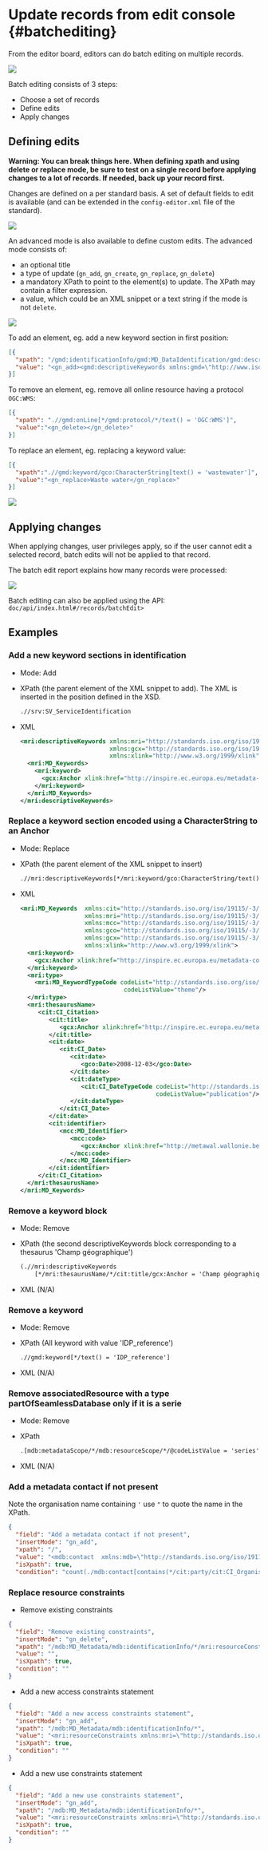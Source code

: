 # Update records from edit console {#batchediting}

From the editor board, editors can do batch editing on multiple records.

![](img/batch-editing-menu.png)

Batch editing consists of 3 steps:

-   Choose a set of records
-   Define edits
-   Apply changes

## Defining edits

**Warning: You can break things here. When defining xpath and using delete or replace mode, be sure to test on a single record before applying changes to a lot of records. If needed, back up your record first.**

Changes are defined on a per standard basis. A set of default fields to edit is available (and can be extended in the `config-editor.xml` file of the standard).

![](img/batch-editing-iso19139fields.png)

An advanced mode is also available to define custom edits. The advanced mode consists of:

-   an optional title
-   a type of update (`gn_add`, `gn_create`, `gn_replace`, `gn_delete`)
-   a mandatory XPath to point to the element(s) to update. The XPath may contain a filter expression.
-   a value, which could be an XML snippet or a text string if the mode is not `delete`.

![](img/batch-editing-advancedmode.png)

To add an element, eg. add a new keyword section in first position:

``` json
[{
  "xpath": "/gmd:identificationInfo/gmd:MD_DataIdentification/gmd:descriptiveKeywords[1]",
  "value": "<gn_add><gmd:descriptiveKeywords xmlns:gmd=\"http://www.isotc211.org/2005/gmd\" xmlns:gco=\"http://www.isotc211.org/2005/gco\"><gmd:MD_Keywords><gmd:keyword><gco:CharacterString>Waste water</gco:CharacterString></gmd:keyword><gmd:type><gmd:MD_KeywordTypeCode codeList=\"./resources/codeList.xml#MD_KeywordTypeCode\" codeListValue=\"theme\"/></gmd:type></gmd:MD_Keywords></gmd:descriptiveKeywords></gn_add>"
}]
```

To remove an element, eg. remove all online resource having a protocol `OGC:WMS`:

``` json
[{
  "xpath": ".//gmd:onLine[*/gmd:protocol/*/text() = 'OGC:WMS']",
  "value":"<gn_delete></gn_delete>"
}]
```

To replace an element, eg. replacing a keyword value:

``` json
[{
  "xpath":".//gmd:keyword/gco:CharacterString[text() = 'wastewater']",
  "value":"<gn_replace>Waste water</gn_replace>"
}]
```

![](img/batch-editing-replace.png)

## Applying changes

When applying changes, user privileges apply, so if the user cannot edit a selected record, batch edits will not be applied to that record.

The batch edit report explains how many records were processed:

![](img/batch-editing-report.png)

Batch editing can also be applied using the API: ``doc/api/index.html#/records/batchEdit>``

## Examples

### Add a new keyword sections in identification

-   Mode: Add

-   XPath (the parent element of the XML snippet to add). The XML is inserted in the position defined in the XSD.

    ``` xslt
    .//srv:SV_ServiceIdentification
    ```

-   XML

    ``` xml
    <mri:descriptiveKeywords xmlns:mri="http://standards.iso.org/iso/19115/-3/mri/1.0"
                             xmlns:gcx="http://standards.iso.org/iso/19115/-3/gcx/1.0"
                             xmlns:xlink="http://www.w3.org/1999/xlink">
      <mri:MD_Keywords>
        <mri:keyword>
          <gcx:Anchor xlink:href="http://inspire.ec.europa.eu/metadata-codelist/SpatialDataServiceCategory/infoMapAccessService">Service d’accès aux cartes</gcx:Anchor>
        </mri:keyword>
      </mri:MD_Keywords>
    </mri:descriptiveKeywords>
    ```

### Replace a keyword section encoded using a CharacterString to an Anchor

-   Mode: Replace

-   XPath (the parent element of the XML snippet to insert)

    ``` xslt
    .//mri:descriptiveKeywords[*/mri:keyword/gco:CharacterString/text() = 'infoMapAccessService']
    ```

-   XML

    ``` xml
    <mri:MD_Keywords  xmlns:cit="http://standards.iso.org/iso/19115/-3/cit/2.0"
                      xmlns:mri="http://standards.iso.org/iso/19115/-3/mri/1.0"
                      xmlns:mcc="http://standards.iso.org/iso/19115/-3/mcc/1.0"
                      xmlns:gco="http://standards.iso.org/iso/19115/-3/gco/1.0"
                      xmlns:gcx="http://standards.iso.org/iso/19115/-3/gcx/1.0"
                      xmlns:xlink="http://www.w3.org/1999/xlink">
      <mri:keyword>
        <gcx:Anchor xlink:href="http://inspire.ec.europa.eu/metadata-codelist/SpatialDataServiceCategory/infoMapAccessService">Service d’accès aux cartes</gcx:Anchor>
      </mri:keyword>
      <mri:type>
        <mri:MD_KeywordTypeCode codeList="http://standards.iso.org/iso/19115/resources/Codelists/cat/codelists.xml#MD_KeywordTypeCode"
                                 codeListValue="theme"/>
      </mri:type>
      <mri:thesaurusName>
         <cit:CI_Citation>
            <cit:title>
               <gcx:Anchor xlink:href="http://inspire.ec.europa.eu/metadata-codelist/SpatialDataServiceCategory#">Classification of spatial data services</gcx:Anchor>
            </cit:title>
            <cit:date>
               <cit:CI_Date>
                  <cit:date>
                     <gco:Date>2008-12-03</gco:Date>
                  </cit:date>
                  <cit:dateType>
                     <cit:CI_DateTypeCode codeList="http://standards.iso.org/iso/19115/resources/Codelists/cat/codelists.xml#CI_DateTypeCode"
                                          codeListValue="publication"/>
                  </cit:dateType>
               </cit:CI_Date>
            </cit:date>
            <cit:identifier>
               <mcc:MD_Identifier>
                  <mcc:code>
                     <gcx:Anchor xlink:href="http://metawal.wallonie.be/geonetwork/srv/fre/thesaurus.download?ref=external.theme.httpinspireeceuropaeumetadatacodelistSpatialDataServiceCategory-SpatialDataServiceCategory">geonetwork.thesaurus.external.theme.httpinspireeceuropaeumetadatacodelistSpatialDataServiceCategory-SpatialDataServiceCategory</gcx:Anchor>
                  </mcc:code>
               </mcc:MD_Identifier>
            </cit:identifier>
         </cit:CI_Citation>
      </mri:thesaurusName>
    </mri:MD_Keywords>
    ```

### Remove a keyword block

-   Mode: Remove

-   XPath (the second descriptiveKeywords block corresponding to a thesaurus 'Champ géographique')

    ``` xslt
    (.//mri:descriptiveKeywords
        [*/mri:thesaurusName/*/cit:title/gcx:Anchor = 'Champ géographique'])[2]
    ```

-   XML (N/A)

### Remove a keyword

-   Mode: Remove

-   XPath (All keyword with value 'IDP_reference')

    ``` xslt
    .//gmd:keyword[*/text() = 'IDP_reference']
    ```

-   XML (N/A)

### Remove associatedResource with a type partOfSeamlessDatabase only if it is a serie

-   Mode: Remove

-   XPath

    ``` xslt
    .[mdb:metadataScope/*/mdb:resourceScope/*/@codeListValue = 'series']//mri:associatedResource[*/mri:associationType/*/@codeListValue = "partOfSeamlessDatabase"]
    ```

-   XML (N/A)


### Add a metadata contact if not present

Note the organisation name containing `'` use `"` to quote the name in the XPath.

```json
{
  "field": "Add a metadata contact if not present",
  "insertMode": "gn_add",
  "xpath": "/",
  "value": "<mdb:contact  xmlns:mdb=\"http://standards.iso.org/iso/19115/-3/mdb/2.0\" xmlns:cit=\"http://standards.iso.org/iso/19115/-3/cit/2.0\" xmlns:gco=\"http://standards.iso.org/iso/19115/-3/gco/1.0\">\n      <cit:CI_Responsibility>\n         <cit:role>\n            <cit:CI_RoleCode codeList=\"http://standards.iso.org/iso/19115/resources/Codelists/cat/codelists.xml#CI_RoleCode\"\n                             codeListValue=\"pointOfContact\"/>\n         </cit:role>\n         <cit:party>\n            <cit:CI_Organisation>\n               <cit:name>\n                  <gco:CharacterString>Direction de la Promotion de l'Energie Durable (SPW - SPW Aménagement du Territoire, Logement, Patrimoine et Energie - Département de l'Énergie et du Bâtiment durable)</gco:CharacterString>\n               </cit:name>\n               <cit:contactInfo>\n                  <cit:CI_Contact>\n                     <cit:address>\n                        <cit:CI_Address>\n                           <cit:electronicMailAddress>\n                              <gco:CharacterString>energie@spw.wallonie.be</gco:CharacterString>\n                           </cit:electronicMailAddress>\n                        </cit:CI_Address>\n                     </cit:address>\n                  </cit:CI_Contact>\n               </cit:contactInfo>\n            </cit:CI_Organisation>\n         </cit:party>\n      </cit:CI_Responsibility>\n  </mdb:contact>",
  "isXpath": true,
  "condition": "count(./mdb:contact[contains(*/cit:party/cit:CI_Organisation/cit:name/*/text(), \"Direction de la Promotion de l'Energie Durable (SPW - SPW Aménagement du Territoire, Logement, Patrimoine et Energie - Département de l'Énergie et du Bâtiment durable)\")]) = 0"}
```

### Replace resource constraints


- Remove existing constraints

```json
{
  "field": "Remove existing constraints",
  "insertMode": "gn_delete",
  "xpath": "/mdb:MD_Metadata/mdb:identificationInfo/*/mri:resourceConstraints",
  "value": "",
  "isXpath": true,
  "condition": ""
}
```

- Add a new access constraints statement

```json
{
  "field": "Add a new access constraints statement",
  "insertMode": "gn_add",
  "xpath": "/mdb:MD_Metadata/mdb:identificationInfo/*",
  "value": "<mri:resourceConstraints xmlns:mri=\"http://standards.iso.org/iso/19115/-3/mri/1.0\" xmlns:mco=\"http://standards.iso.org/iso/19115/-3/mco/1.0\" xmlns:gcx=\"http://standards.iso.org/iso/19115/-3/gcx/1.0\" xmlns:xlink=\"http://www.w3.org/1999/xlink\">\n            <mco:MD_LegalConstraints >\n               <mco:accessConstraints>\n                  <mco:MD_RestrictionCode codeList=\"http://standards.iso.org/iso/19115/resources/Codelists/cat/codelists.xml#MD_RestrictionCode\"\n                                          codeListValue=\"otherRestrictions\"/>\n               </mco:accessConstraints>\n               <mco:otherConstraints>\n                  <gcx:Anchor xlink:href=\"http://inspire.ec.europa.eu/metadata-codelist/LimitationsOnPublicAccess/noLimitations\">No limitations to public access</gcx:Anchor>\n               </mco:otherConstraints>\n            </mco:MD_LegalConstraints>\n         </mri:resourceConstraints>",
  "isXpath": true,
  "condition": ""
}
```


- Add a new use constraints statement

```json
{
  "field": "Add a new use constraints statement",
  "insertMode": "gn_add",
  "xpath": "/mdb:MD_Metadata/mdb:identificationInfo/*",
  "value": "<mri:resourceConstraints xmlns:mri=\"http://standards.iso.org/iso/19115/-3/mri/1.0\" xmlns:mco=\"http://standards.iso.org/iso/19115/-3/mco/1.0\" xmlns:gcx=\"http://standards.iso.org/iso/19115/-3/gcx/1.0\" xmlns:xlink=\"http://www.w3.org/1999/xlink\">\n            <mco:MD_LegalConstraints>\n               <mco:accessConstraints>\n                  <mco:MD_RestrictionCode codeList=\"http://standards.iso.org/iso/19115/resources/Codelists/cat/codelists.xml#MD_RestrictionCode\"\n                                          codeListValue=\"unrestricted\"/>\n               </mco:accessConstraints>\n               <mco:useConstraints>\n                  <mco:MD_RestrictionCode codeList=\"http://standards.iso.org/iso/19115/resources/Codelists/cat/codelists.xml#MD_RestrictionCode\"\n                                          codeListValue=\"otherRestrictions\"/>\n               </mco:useConstraints>\n               <mco:otherConstraints>\n                  <gcx:Anchor xlink:href=\"https://creativecommons.org/licenses/by/4.0/legalcode.fr\">Ces données sont disponibles sous licence CC-BY 4.0. Un résumé de cette licence est disponible à l'adresse https://creativecommons.org/licenses/by/4.0/deed.fr . Ce résumé ne se substitue pas à la licence complète. Crédits : Service public de Wallonie (2022)</gcx:Anchor>\n               </mco:otherConstraints>\n            </mco:MD_LegalConstraints>\n         </mri:resourceConstraints>",
  "isXpath": true,
  "condition": ""
}
```



